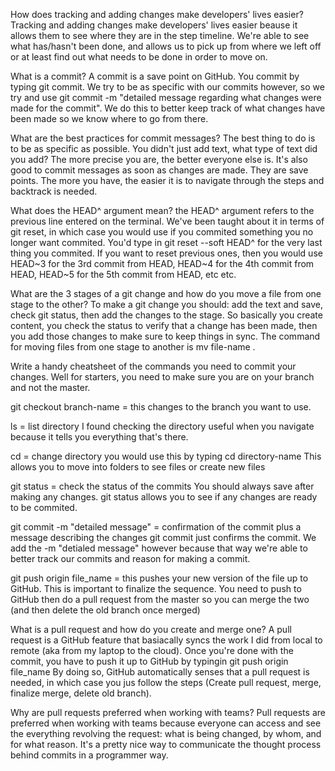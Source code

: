 How does tracking and adding changes make developers' lives easier?
Tracking and adding changes make developers' lives easier beause it allows them to see where they are in the step timeline.  We're able to see what has/hasn't been done, and allows us to pick up from where we left off or at least find out what needs to be done in order to move on.

What is a commit?
A commit is a save point on GitHub.  You commit by typing git commit.  We try to be as specific with our commits however, so we try and use git commit -m "detailed message regarding what changes were made for the commit".  We do this to better keep track of what changes have been made so we know where to go from there.

What are the best practices for commit messages?
The best thing to do is to be as specific as possible.  You didn't just add text, what type of text did you add?  The more precise you are, the better everyone else is.  It's also good to commit messages as soon as changes are made.  They are save points.  The more you have, the easier it is to navigate through the steps and backtrack is needed.

What does the HEAD^ argument mean?
the HEAD^ argument refers to the previous line entered on the terminal.  We've been taught about it in terms of git reset, in which case you would use if you commited something you no longer want commited.  You'd type in git reset --soft HEAD^ for the very last thing you commited.  If you want to reset previous ones, then you would use HEAD~3 for the 3rd commit from HEAD, HEAD~4 for the 4th commit from HEAD, HEAD~5 for the 5th commit from HEAD, etc etc.

What are the 3 stages of a git change and how do you move a file from one stage to the other?
To make a git change you should: add the text and save, check git status, then add the changes to the stage.  So basically you create content, you check the status to verify that a change has been made, then you add those changes to make sure to keep things in sync.  The command for moving files from one stage to another is mv file-name .  

Write a handy cheatsheet of the commands you need to commit your changes.
Well for starters, you need to make sure you are on your branch and not the master.

git checkout branch-name = this changes to the branch you want to use.

ls = list directory
I found checking the directory useful when you navigate because it tells you everything that's there.

cd = change directory
you would use this by typing cd directory-name
This allows you to move into folders to see files or create new files

git status = check the status of the commits
You should always save after making any changes.
git status allows you to see if any changes are ready to be commited.

git commit -m "detailed message" = confirmation of the commit plus a message describing the changes
git commit just confirms the commit.  We add the -m "detialed message" however because that way we're able to better track our commits and reason for making a commit.

git push origin file_name = this pushes your new version of the file up to GitHub.
This is important to finalize the sequence.  You need to push to GitHub then do a pull request from the master so you can merge the two (and then delete the old branch once merged)


What is a pull request and how do you create and merge one?
A pull request is a GitHub feature that basiacally syncs the work I did from local to remote (aka from my laptop to the cloud).
Once you're done with the commit, you have to push it up to GitHub by typingin git push origin file_name
By doing so, GitHub automatically senses that a pull request is needed, in which case you jus follow the steps (Create pull request, merge, finalize merge, delete old branch).

Why are pull requests preferred when working with teams?
Pull requests are preferred when working with teams because everyone can access and see the everything revolving the request: what is being changed, by whom, and for what reason.  It's a pretty nice way to communicate the thought process behind commits in a programmer way.